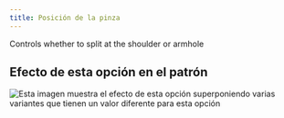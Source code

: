 ```yaml
---
title: Posición de la pinza
---
```


Controls whether to split at the shoulder or armhole

## Efecto de esta opción en el patrón

![Esta imagen muestra el efecto de esta opción superponiendo varias variantes que tienen un valor diferente para esta opción](noble_dartposition_sample.svg "Efecto de esta opción en el patrón")
